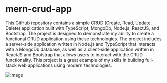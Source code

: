 # mern-crud-app
This GitHub repository contains a simple CRUD (Create, Read, Update, Delete) application built with TypeScript, MongoDb, Node.js, ReactJS, and Bootstrap. The project is designed to demonstrate my ability to create a functional CRUD application using these technologies. The project includes a server-side application written in Node.js and TypeScript that interacts with a MongoDb database, as well as a client-side application written in ReactJS and Bootstrap that allows users to interact with the CRUD functionality. This project is a great example of my skills in building full-stack web applications using modern technologies.

![image](https://user-images.githubusercontent.com/65794951/188299330-0efc1e8f-e3b8-421f-8d36-92e69caf15cb.png)
